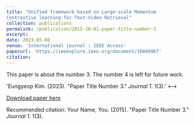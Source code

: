 ```yaml
---
title: "Unified framework based on Large-scale Momentum 
Contrastive learning for Text-Video Retrieval"
collection: publications
permalink: /publication/2015-10-01-paper-title-number-3
excerpt: 
date: 2023-05-08
venue: 'International journal : IEEE Access'
paperurl: 'https://ieeexplore.ieee.org/document/10049967'
citation: 
---
```

This paper is about the number 3. The number 4 is left for future work.
<!--> 'Eungyeop Kim. (2023). &quot;Paper Title Number 3.&quot; <i>Journal 1</i>. 1(3).' <-->
[Download paper here](https://ieeexplore.ieee.org/document/10049967)

Recommended citation: Your Name, You. (2015). "Paper Title Number 3." <i>Journal 1</i>. 1(3).